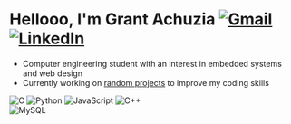 # Hellooo, I'm Grant Achuzia [![Gmail](https://img.shields.io/badge/gmail-D14836?style=&logo=gmail&logoColor=white)](mailto:achuziaduby@gmail.com) [![LinkedIn](https://img.shields.io/badge/linkedin-0077B5?style=&logo=linkedin&logoColor=white)](https://www.linkedin.com/in/grant-achuzia-8259251b8/)

- Computer engineering student with an interest in embedded systems and web design
- Currently working on [random projects](https://github.com/GAchuzia/sandbox) to improve my coding skills

![C](https://img.shields.io/badge/c-%2300599C.svg?style=for-the-badge&logo=c&logoColor=white) 
![Python](https://img.shields.io/badge/python-3670A0?style=for-the-badge&logo=python&logoColor=ffdd54) 
![JavaScript](https://img.shields.io/badge/javascript-%23323330.svg?style=for-the-badge&logo=javascript&logoColor=%23F7DF1E) 
![C++](https://img.shields.io/badge/c++-%2300599C.svg?style=for-the-badge&logo=c%2B%2B&logoColor=white)  
![MySQL](https://img.shields.io/badge/mysql-4479A1.svg?style=for-the-badge&logo=mysql&logoColor=white)

<!---
GAchuzia/GAchuzia is a ✨ special ✨ repository because its `README.md` (this file) appears on your GitHub profile.
You can click the Preview link to take a look at your changes.
--->
